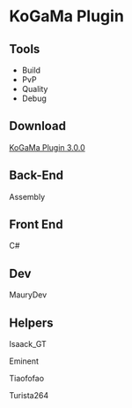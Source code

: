 
# KoGaMa Plugin

## Tools

- Build
- PvP
- Quality
- Debug

## Download
[KoGaMa Plugin 3.0.0](https://github.com/MauryDev/KoGaMa-Plugins/releases/download/3.0.0/KoGaMa.Plugins.rar)

## Back-End
Assembly

## Front End
C#

## Dev
MauryDev

## Helpers
Isaack_GT

Eminent

Tiaofofao

Turista264

